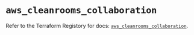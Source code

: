 # `aws_cleanrooms_collaboration`

Refer to the Terraform Registory for docs: [`aws_cleanrooms_collaboration`](https://registry.terraform.io/providers/hashicorp/aws/5.20.0/docs/resources/cleanrooms_collaboration).
